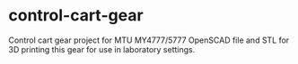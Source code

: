 control-cart-gear
=================

Control cart gear project for MTU MY4777/5777
OpenSCAD file and STL for 3D printing this gear for use in laboratory settings. 
